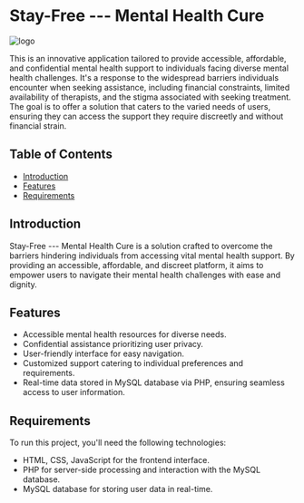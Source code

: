 # Stay-Free --- Mental Health Cure

![logo](https://github.com/richayadav03/Stay_Free-Mental_Health_Cure/assets/124400638/824c7037-853e-4dac-a01a-c311ba38fab8)

This is an innovative application tailored to provide accessible, affordable, and confidential mental health support to individuals facing diverse mental health challenges. It's a response to the widespread barriers individuals encounter when seeking assistance, including financial constraints, limited availability of therapists, and the stigma associated with seeking treatment. The goal is to offer a solution that caters to the varied needs of users, ensuring they can access the support they require discreetly and without financial strain.

## Table of Contents

- [Introduction](#introduction)
- [Features](#features)
- [Requirements](#requirements)

## Introduction

Stay-Free --- Mental Health Cure is a solution crafted to overcome the barriers hindering individuals from accessing vital mental health support. By providing an accessible, affordable, and discreet platform, it aims to empower users to navigate their mental health challenges with ease and dignity.

## Features

- Accessible mental health resources for diverse needs.
- Confidential assistance prioritizing user privacy.
- User-friendly interface for easy navigation.
- Customized support catering to individual preferences and requirements.
- Real-time data stored in MySQL database via PHP, ensuring seamless access to user information.

## Requirements

To run this project, you'll need the following technologies:

- HTML, CSS, JavaScript for the frontend interface.
- PHP for server-side processing and interaction with the MySQL database.
- MySQL database for storing user data in real-time.

